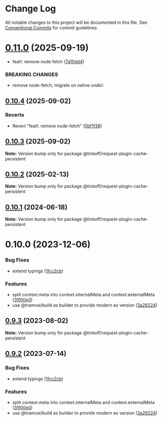 # Change Log

All notable changes to this project will be documented in this file.
See [Conventional Commits](https://conventionalcommits.org) for commit guidelines.

# [0.11.0](https://github.com/Tinkoff/tinkoff-request/compare/@tinkoff/request-plugin-cache-persistent@0.10.4...@tinkoff/request-plugin-cache-persistent@0.11.0) (2025-09-19)


* feat!: remove node fetch ([7a10dd4](https://github.com/Tinkoff/tinkoff-request/commit/7a10dd49cf763b68ca78009fdbac8a75f65f5b0f))


### BREAKING CHANGES

* remove node-fetch, migrate on native undici





## [0.10.4](https://github.com/Tinkoff/tinkoff-request/compare/@tinkoff/request-plugin-cache-persistent@0.10.3...@tinkoff/request-plugin-cache-persistent@0.10.4) (2025-09-02)


### Reverts

* Revert "feat!: remove node-fetch" ([0bf1f38](https://github.com/Tinkoff/tinkoff-request/commit/0bf1f38b55ed39ec3543c66c2df2d657e53df919))





## [0.10.3](https://github.com/Tinkoff/tinkoff-request/compare/@tinkoff/request-plugin-cache-persistent@0.10.2...@tinkoff/request-plugin-cache-persistent@0.10.3) (2025-09-02)

**Note:** Version bump only for package @tinkoff/request-plugin-cache-persistent





## [0.10.2](https://github.com/Tinkoff/tinkoff-request/compare/@tinkoff/request-plugin-cache-persistent@0.10.1...@tinkoff/request-plugin-cache-persistent@0.10.2) (2025-02-13)

**Note:** Version bump only for package @tinkoff/request-plugin-cache-persistent





## [0.10.1](https://github.com/Tinkoff/tinkoff-request/compare/@tinkoff/request-plugin-cache-persistent@0.10.0...@tinkoff/request-plugin-cache-persistent@0.10.1) (2024-06-18)

**Note:** Version bump only for package @tinkoff/request-plugin-cache-persistent





# 0.10.0 (2023-12-06)


### Bug Fixes

* extend typings ([1fcc2cb](https://github.com/Tinkoff/tinkoff-request/commit/1fcc2cb32597b10d788de36303507e385042fc96))


### Features

* split context.meta into context.internalMeta and context.externalMeta ([31f00e0](https://github.com/Tinkoff/tinkoff-request/commit/31f00e0ae14767f213a67eb2df349c9f75adcfe7))
* use @tramvai/build as builder to provide modern es version ([3a26224](https://github.com/Tinkoff/tinkoff-request/commit/3a26224221d4fc073938cf32c2f147515620c28e))





## [0.9.3](https://github.com/Tinkoff/tinkoff-request/compare/@tinkoff/request-plugin-cache-persistent@0.9.2...@tinkoff/request-plugin-cache-persistent@0.9.3) (2023-08-02)

**Note:** Version bump only for package @tinkoff/request-plugin-cache-persistent





## [0.9.2](https://github.com/Tinkoff/tinkoff-request/compare/@tinkoff/request-plugin-cache-persistent@0.9.2...@tinkoff/request-plugin-cache-persistent@0.9.2) (2023-07-14)


### Bug Fixes

* extend typings ([1fcc2cb](https://github.com/Tinkoff/tinkoff-request/commit/1fcc2cb32597b10d788de36303507e385042fc96))


### Features

* split context.meta into context.internalMeta and context.externalMeta ([31f00e0](https://github.com/Tinkoff/tinkoff-request/commit/31f00e0ae14767f213a67eb2df349c9f75adcfe7))
* use @tramvai/build as builder to provide modern es version ([3a26224](https://github.com/Tinkoff/tinkoff-request/commit/3a26224221d4fc073938cf32c2f147515620c28e))
